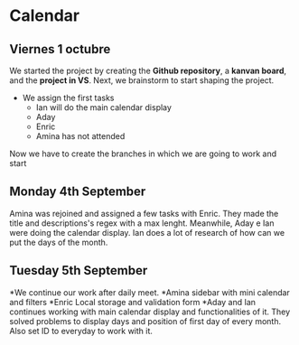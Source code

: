 # Calendar

## Viernes 1 octubre ##

We started the project by creating the **Github repository**, a **kanvan board**, and the **project in VS**.
Next, we brainstorm to start shaping the project.
* We assign the first tasks
    * Ian will do the main calendar display
    * Aday
    * Enric
    * Amina has not attended

Now we have to create the branches in which we are going to work and start

## Monday 4th September

Amina was rejoined and assigned a few tasks with Enric. 
They made the title and descriptions's regex with a max lenght. 
Meanwhile, Aday e Ian were doing the calendar display. 
Ian does a lot of research of how can we put the days of the month.

## Tuesday 5th September
*We continue our work after daily meet.
    *Amina sidebar with mini calendar and filters
    *Enric Local storage and validation form
    *Aday and Ian continues working with main calendar display and functionalities of it. They solved problems
     to display days and position of first day of every month. Also set ID to everyday to work with it.